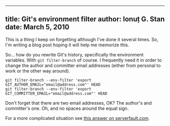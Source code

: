 -------------------------------
title: Git's environment filter
author: Ionuț G. Stan
date: March 5, 2010
-------------------------------


This is a thing I keep on forgetting although I've done it several times. So, I'm
writing a blog post hoping it will help me memorize this.

So... how do you rewrite Git's history, specifically the environment variables.
With `git filter-branch` of course. I frequently need it in order to change the
author and committer email addresses (either from personal to work or the other
way around).

~~~ {.bash}
git filter-branch --env-filter 'export GIT_AUTHOR_EMAIL="email@address.com"' HEAD
git filter-branch --env-filter 'export GIT_COMMITTER_EMAIL="email@address.com"' HEAD
~~~

Don't forget that there are two email addresses, OK? The author's and committer's
one. Oh, and no spaces around the equal sign.

For a more complicated situation see [this answer on serverfault.com][1].


[1]: http://serverfault.com/questions/12373/how-do-i-edit-gits-history-to-correct-an-incorrect-email-address-name
